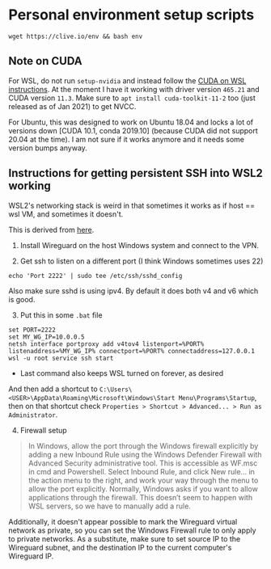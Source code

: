 # Personal environment setup scripts

```
wget https://clive.io/env && bash env
```


## Note on CUDA

For WSL, do not run `setup-nvidia` and instead follow the [CUDA on WSL instructions](https://docs.nvidia.com/cuda/wsl-user-guide/index.html). At the moment I have it working with driver version `465.21` and CUDA version `11.3`. Make sure to `apt install cuda-toolkit-11-2` too (just released as of Jan 2021) to get NVCC.

For Ubuntu, this was designed to work on Ubuntu 18.04 and locks a lot of versions down [CUDA 10.1, conda 2019.10] (because CUDA did not support 20.04 at the time). I am not sure if it works anymore and it needs some version bumps anyway.

## Instructions for getting persistent SSH into WSL2 working

WSL2's networking stack is weird in that sometimes it works as if host == wsl VM, and sometimes it doesn't.

This is derived from [here](https://www.williamjbowman.com/blog/2020/04/25/running-a-public-server-from-wsl-2/).

1) Install Wireguard on the host Windows system and connect to the VPN.

2) Get ssh to listen on a different port (I think Windows sometimes uses 22)
```
echo 'Port 2222' | sudo tee /etc/ssh/sshd_config
```
Also make sure sshd is using ipv4. By default it does both v4 and v6 which is good.

3) Put this in some `.bat` file
```
set PORT=2222
set MY_WG_IP=10.0.0.5
netsh interface portproxy add v4tov4 listenport=%PORT% listenaddress=%MY_WG_IP% connectport=%PORT% connectaddress=127.0.0.1
wsl -u root service ssh start
```
- Last command also keeps WSL turned on forever, as desired

And then add a shortcut to `C:\Users\<USER>\AppData\Roaming\Microsoft\Windows\Start Menu\Programs\Startup`, then on that shortcut check `Properties > Shortcut > Advanced... > Run as Administrator`.

4) Firewall setup

> In Windows, allow the port through the Windows firewall explicitly by adding a new Inbound Rule using the Windows Defender Firewall with Advanced Security administrative tool. This is accessible as WF.msc in cmd and Powershell. Select Inbound Rule, and click New rule... in the action menu to the right, and work your way through the menu to allow the port explicitly. Normally, Windows asks if you want to allow applications through the firewall. This doesn’t seem to happen with WSL servers, so we have to manually add a rule.

Additionally, it doesn't appear possible to mark the Wireguard virtual network as private, so you can set the Windows Firewall rule to only apply to private networks. As a substitute, make sure to set source IP to the Wireguard subnet, and the destination IP to the current computer's Wireguard IP.
